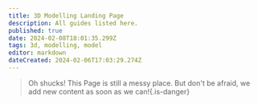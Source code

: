 ```yaml
---
title: 3D Modelling Landing Page
description: All guides listed here.
published: true
date: 2024-02-08T18:01:35.299Z
tags: 3d, modelling, model
editor: markdown
dateCreated: 2024-02-06T17:03:29.274Z
---
```


>Oh shucks!
This Page is still a messy place. But don't be afraid, we add new content as soon as we can!{.is-danger}
